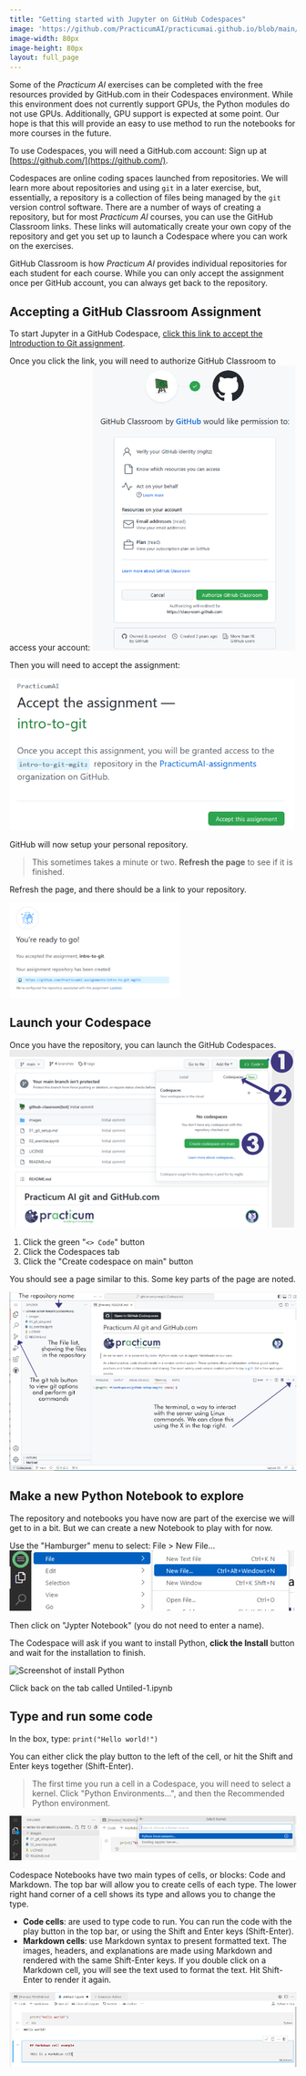 ```yaml
---
title: "Getting started with Jupyter on GitHub Codespaces"
image: 'https://github.com/PracticumAI/practicumai.github.io/blob/main/images/icons/practicumai_git.png?raw=true'
image-width: 80px
image-height: 80px
layout: full_page
---
```


Some of the *Practicum AI* exercises can be completed with the free resources provided by GitHub.com in their Codespaces environment. While this environment does not currently support GPUs, the Python modules do not use GPUs. Additionally, GPU support is expected at some point. Our hope is that this will provide an easy to use method to run the notebooks for more courses in the future.

To use Codespaces, you will need a GitHub.com account: Sign up at [https://github.com/](https://github.com/).

Codespaces are online coding spaces launched from repositories. We will learn more about repositories and using `git` in a later exercise, but, essentially, a repository is a collection of files being managed by the `git` version control software. There are a number of ways of creating a repository, but for most *Practicum AI* courses, you can use the GitHub Classroom links. These links will automatically create your own copy of the repository and get you set up to launch a Codespace where you can work on the exercises.

GitHub Classroom is how *Practicum AI* provides individual repositories for each student for each course. While you can only accept the assignment once per GitHub account, you can always get back to the repository.

## Accepting a GitHub Classroom Assignment

To start Jupyter in a GitHub Codespace, [click this link to accept the Introduction to Git assignment](https://classroom.github.com/a/l2VposaG).

Once you click the link, you will need to authorize GitHub Classroom to access your account:
![Screenshot of the authorization question when accepting an assignment for the first time](/images/github_authorize.png)

Then you will need to accept the assignment:

![Screenshot of the accept assignment page in GitHub Classroom](/images/github_accept_assignment.png)

GitHub will now setup your personal repository.

> This sometimes takes a minute or two. **Refresh the page** to see if it is finished.

Refresh the page, and there should be a link to your repository.

![Screenshot of the ready to go page showing the link to your repository](/images/github_ready.png)

## Launch your Codespace

Once you have the repository, you can launch the GitHub Codespaces.![Screenshot of the steps to launch a Codespace](/images/github_codespaces_launch.png)

1. Click the green "`<> Code`" button
1. Click the Codespaces tab
1. Click the "Create codespace on main" button

You should see a page similar to this. Some key parts of the page are noted.

![Screenshot of the GitHub Codespace page](/images/Codespaces_overview.png)

## Make a new Python Notebook to explore

The repository and notebooks you have now are part of the exercise we will get to in a bit. But we can create a new Notebook to play with for now.

Use the "Hamburger" menu to select: File > New File...
![Screenshot of New File](/images/codespace_hamburger.png)

Then click on "Jypter Notebook" (you do not need to enter a name).

The Codespace will ask if you want to install Python, **click the Install** button and wait for the installation to finish.

![Screenshot of install Python](/images/codespace_install_python.png)

Click back on the tab called Untiled-1.ipynb

## Type and run some code

In the box, type: `print("Hello world!")`

You can either click the play button to the left of the cell, or hit the Shift and Enter keys together (Shift-Enter).

> The first time you run a cell in a Codespace, you will need to select a kernel. Click "Python Environments...", and then the Recommended Python environment.

![Screenshot of selecting an environment in a Codespace](/images/codespace_kernel.png)

Codespace Notebooks have two main types of cells, or blocks: Code and Markdown. The top bar will allow you to create cells of each type. The lower right hand corner of a cell shows its type and allows you to change the type.

- **Code cells**: are used to type code to run. You can run the code with the play button in the top bar, or using the Shift and Enter keys (Shift-Enter).
- **Markdown cells**: use Markdown syntax to present formatted text. The images, headers, and explanations are made using Markdown and rendered with the same Shift-Enter keys. If you double click on a Markdown cell, you will see the text used to format the text. Hit Shift-Enter to render it again.

![Screenshot of different cell types in Codespaces](/images/codespace_cell_type.png)